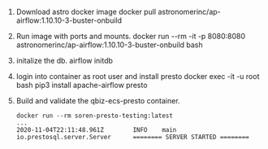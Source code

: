 1) Download astro docker image
   docker pull astronomerinc/ap-airflow:1.10.10-3-buster-onbuild

2) Run image with ports and mounts.
   docker run --rm -it -p 8080:8080 astronomerinc/ap-airflow:1.10.10-3-buster-onbuild bash

3) initalize the db.
   airflow initdb

4) login into container as root user and install presto
   docker exec -it -u root <container> bash
   pip3 install apache-airflow presto

5) Build and validate the qbiz-ecs-presto container.
   ```
   docker run --rm soren-presto-testing:latest
   ...
   2020-11-04T22:11:48.961Z        INFO    main    io.prestosql.server.Server      ======== SERVER STARTED ========
   ```
